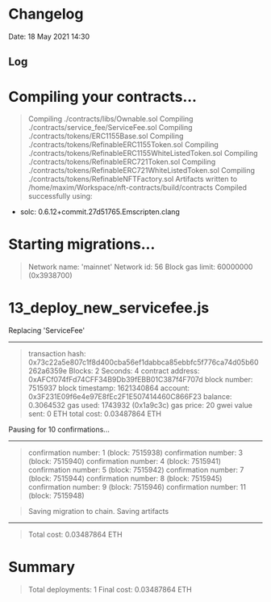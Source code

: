 # Changelog

Date: 18 May 2021 14:30

## Log

# Compiling your contracts...

> Compiling ./contracts/libs/Ownable.sol
> Compiling ./contracts/service_fee/ServiceFee.sol
> Compiling ./contracts/tokens/ERC1155Base.sol
> Compiling ./contracts/tokens/RefinableERC1155Token.sol
> Compiling ./contracts/tokens/RefinableERC1155WhiteListedToken.sol
> Compiling ./contracts/tokens/RefinableERC721Token.sol
> Compiling ./contracts/tokens/RefinableERC721WhiteListedToken.sol
> Compiling ./contracts/tokens/RefinableNFTFactory.sol
> Artifacts written to /home/maxim/Workspace/nft-contracts/build/contracts
> Compiled successfully using:

- solc: 0.6.12+commit.27d51765.Emscripten.clang

# Starting migrations...

> Network name: 'mainnet'
> Network id: 56
> Block gas limit: 60000000 (0x3938700)

# 13_deploy_new_servicefee.js

Replacing 'ServiceFee'

---

> transaction hash: 0x73c22a5e807c1f8d400cba56ef1dabbca85ebbfc5f776ca74d05b60262a6359e
> Blocks: 2 Seconds: 4
> contract address: 0xAFCf074fFd74CFF34B9Db39fEBB01C387f4F707d
> block number: 7515937
> block timestamp: 1621340864
> account: 0x3F231E09f6e4e97E8fEc2F1E507414460C866F23
> balance: 0.3064532
> gas used: 1743932 (0x1a9c3c)
> gas price: 20 gwei
> value sent: 0 ETH
> total cost: 0.03487864 ETH

Pausing for 10 confirmations...

---

> confirmation number: 1 (block: 7515938)
> confirmation number: 3 (block: 7515940)
> confirmation number: 4 (block: 7515941)
> confirmation number: 5 (block: 7515942)
> confirmation number: 7 (block: 7515944)
> confirmation number: 8 (block: 7515945)
> confirmation number: 9 (block: 7515946)
> confirmation number: 11 (block: 7515948)

> Saving migration to chain.
> Saving artifacts

---

> Total cost: 0.03487864 ETH

# Summary

> Total deployments: 1
> Final cost: 0.03487864 ETH

